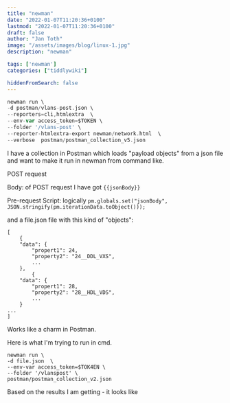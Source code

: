 ```yaml
---
title: "newman"
date: "2022-01-07T11:20:36+0100"
lastmod: "2022-01-07T11:20:36+0100"
draft: false
author: "Jan Toth"
image: "/assets/images/blog/linux-1.jpg"
description: "newman"

tags: ['newman']
categories: ["tiddlywiki"]

hiddenFromSearch: false
---
```


```go
newman run \
-d postman/vlans-post.json \
--reporters=cli,htmlextra  \
--env-var access_token=$TOKEN \
--folder '/vlans-post' \
--reporter-htmlextra-export newman/network.html  \
--verbose  postman/postman_collection_v5.json
```


I have a collection in Postman which loads "payload objects" from a json file and want to make it run in newman from command like.

POST request

Body: of POST request I have got `{{jsonBody}}`

Pre-request Script: logically `pm.globals.set("jsonBody", JSON.stringify(pm.iterationData.toObject()));`

and a file.json file with this kind of "objects":


```
[
    {
    "data": {
        "propert1": 24,
        "property2": "24__DDL_VXS",
        ...
    },
        {
    "data": {
        "propert1": 28,
        "property2": "28__HDL_VDS",
        ...
    }
...
]
```

Works like a charm in Postman.

Here is what I'm trying to run in cmd.

```
newman run \
-d file.json  \
--env-var access_token=$TOK4EN \
--folder '/vlanspost' \
postman/postman_collection_v2.json
```
Based on the results I am getting - it looks like
